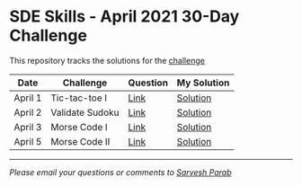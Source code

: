 # SDE Skills - April 2021 30-Day Challenge

This repository tracks the solutions for the [challenge](https://beta.sdeskills.com/30day-challenge/)

|Date|Challenge|Question|My Solution|
| ----- | ----- | ----- | ----- |
|April 1|Tic-tac-toe I|[Link](https://beta.sdeskills.com/30day-challenge/day1)|[Solution](TicTacToe1/src/com/sarveshparab/Main.java)|
|April 2|Validate Sudoku|[Link](https://beta.sdeskills.com/30day-challenge/day2)|[Solution](ValidateSudoku/src/com/sarveshparab/Main.java)|
|April 3|Morse Code I|[Link](https://beta.sdeskills.com/30day-challenge/day3)|[Solution](MorseCode/src/com/sarveshparab/Main.java)|
|April 5|Morse Code II|[Link](https://beta.sdeskills.com/30day-challenge/day5)|[Solution](MorseCode/src/com/sarveshparab/Main.java)|

---
_Please email your questions or comments to [Sarvesh Parab](http://www.sarveshparab.com/)_